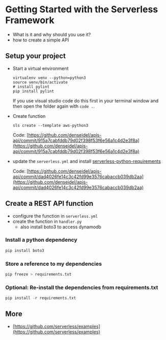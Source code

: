 # Getting Started with the Serverless Framework

* What is it and why should you use it?
* how to create a simple API

## Setup your project

* Start a virtual environment

  ```
  virtualenv venv --python=python3
  source venv/bin/activate
  # install pylint 
  pip install pylint
  ```

  If you use visual studio code do this first in your terminal window and then open the folder again with `code .`.

* Create function

  ```
  sls create --template aws-python3
  ```

  Code: [https://github.com/denseidel/apis-api/commit/915a7cabfddb79d02f398f53f6e56a1c4d2e3f8a](https://github.com/denseidel/apis-api/commit/915a7cabfddb79d02f398f53f6e56a1c4d2e3f8a)

* update the `serverless.yml` and install [serverless-python-requirements](https://serverless.com/blog/serverless-python-packaging/)

  Code: [https://github.com/denseidel/apis-api/commit/dad4026fe14c3c42fd99e3576cabaccb039db2aa](https://github.com/denseidel/apis-api/commit/dad4026fe14c3c42fd99e3576cabaccb039db2aa)

## Create a REST API function

* configure the function in `serverless.yml`
* create the function in `handler.py`
  * also install boto3 to access dynamodb

### Install a python dependency

```python
pip install boto3
```

### Store a reference to my dependencies

```python
pip freeze > requirements.txt
```

### Optional: Re-install the dependencies from requirements.txt

```python
pip install -r requirements.txt
```

## More

* [https://github.com/serverless/examples](https://github.com/serverless/examples)



